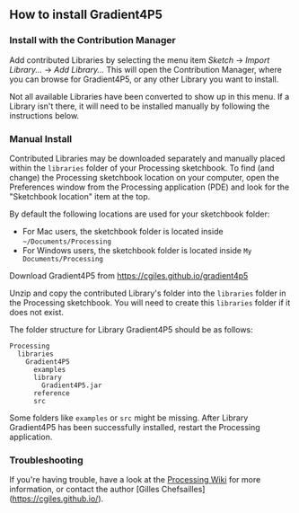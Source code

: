 ## How to install Gradient4P5

### Install with the Contribution Manager

Add contributed Libraries by selecting the menu item _Sketch_ → _Import Library..._ → _Add Library..._ This will open the Contribution Manager, where you can browse for Gradient4P5, or any other Library you want to install.

Not all available Libraries have been converted to show up in this menu. If a Library isn't there, it will need to be installed manually by following the instructions below.

### Manual Install

Contributed Libraries may be downloaded separately and manually placed within the `libraries` folder of your Processing sketchbook. To find (and change) the Processing sketchbook location on your computer, open the Preferences window from the Processing application (PDE) and look for the "Sketchbook location" item at the top.

By default the following locations are used for your sketchbook folder: 
  * For Mac users, the sketchbook folder is located inside `~/Documents/Processing` 
  * For Windows users, the sketchbook folder is located inside `My Documents/Processing`

Download Gradient4P5 from https://cgiles.github.io/gradient4p5

Unzip and copy the contributed Library's folder into the `libraries` folder in the Processing sketchbook. You will need to create this `libraries` folder if it does not exist.

The folder structure for Library Gradient4P5 should be as follows:

```
Processing
  libraries
    Gradient4P5
      examples
      library
        Gradient4P5.jar
      reference
      src
```
             
Some folders like `examples` or `src` might be missing. After Library Gradient4P5 has been successfully installed, restart the Processing application.

### Troubleshooting

If you're having trouble, have a look at the [Processing Wiki](https://github.com/processing/processing/wiki/How-to-Install-a-Contributed-Library) for more information, or contact the author [Gilles Chefsailles] (https://cgiles.github.io/).